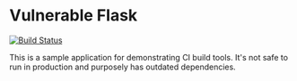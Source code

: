 # Vulnerable Flask

[![Build Status](https://travis-ci.com/beatsbears/vulnerable_flask.svg?branch=master)](https://travis-ci.com/beatsbears/vulnerable_flask)

This is a sample application for demonstrating CI build tools. It's not safe to run in production and purposely has outdated dependencies. 